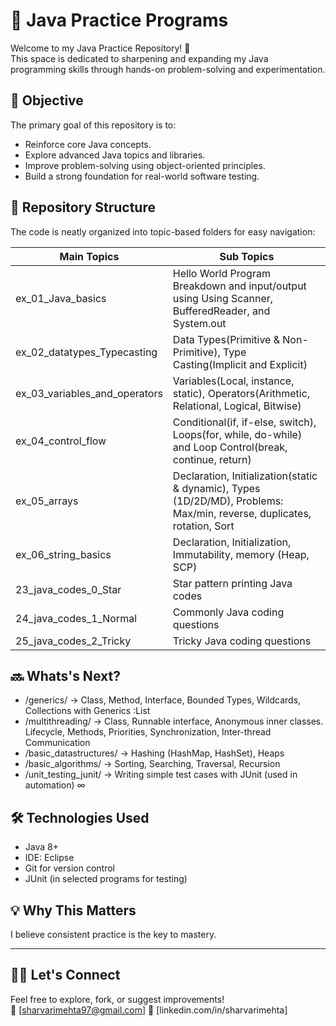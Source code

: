 # 🧠 Java Practice Programs

Welcome to my Java Practice Repository! 🚀  
This space is dedicated to sharpening and expanding my Java programming skills through hands-on problem-solving and experimentation.

## 🎯 Objective

The primary goal of this repository is to:
- Reinforce core Java concepts.
- Explore advanced Java topics and libraries.
- Improve problem-solving using object-oriented principles.
- Build a strong foundation for real-world software testing.

## 📂 Repository Structure

The code is neatly organized into topic-based folders for easy navigation:

| Main Topics | Sub Topics |
| --- | --- |
| ex_01_Java_basics | Hello World Program Breakdown and input/output using Using Scanner, BufferedReader, and System.out |
| ex_02_datatypes_Typecasting | Data Types(Primitive & Non-Primitive), Type Casting(Implicit and Explicit) |
| ex_03_variables_and_operators | Variables(Local, instance, static), Operators(Arithmetic, Relational, Logical, Bitwise) |
| ex_04_control_flow | Conditional(if, if-else, switch), Loops(for, while, do-while) and Loop Control(break, continue, return) |
| ex_05_arrays | Declaration, Initialization(static & dynamic), Types (1D/2D/MD), Problems: Max/min, reverse, duplicates, rotation, Sort |
| ex_06_string_basics | Declaration, Initialization, Immutability, memory (Heap, SCP) |
| 23_java_codes_0_Star | Star pattern printing Java codes |
| 24_java_codes_1_Normal | Commonly Java coding questions |
| 25_java_codes_2_Tricky | Tricky Java coding questions |

## 🔜 Whats's Next? 
- /generics/                 → Class, Method, Interface, Bounded Types, Wildcards, Collections with Generics :List<String> 
- /multithreading/           → Class, Runnable interface, Anonymous inner classes. Lifecycle, Methods, Priorities, Synchronization, Inter-thread Communication
- /basic_datastructures/     → Hashing (HashMap, HashSet), Heaps
- /basic_algorithms/         → Sorting, Searching, Traversal, Recursion
- /unit_testing_junit/       → Writing simple test cases with JUnit (used in automation) 
∞

## 🛠 Technologies Used

- Java 8+
- IDE: Eclipse
- Git for version control
- JUnit (in selected programs for testing)

## 💡 Why This Matters

I believe consistent practice is the key to mastery.

---

## 🙋‍♂️ Let's Connect

Feel free to explore, fork, or suggest improvements!  
📧 [sharvarimehta97@gmail.com] 
💼 [linkedin.com/in/sharvarimehta] 
